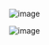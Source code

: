 
![image](https://user-images.githubusercontent.com/79423600/148660269-dd31f93b-ed51-4928-9fc8-c8e472d08565.png)

![image](https://user-images.githubusercontent.com/79423600/148660286-2612f4ba-e2d9-44b5-844f-47e4d923e91f.png)

